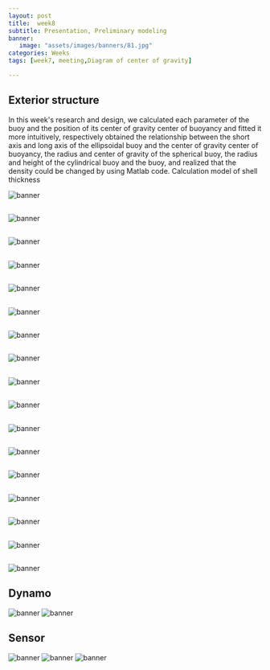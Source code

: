 ```yaml
---
layout: post
title:  week8
subtitle: Presentation, Preliminary modeling
banner:  
   image: "assets/images/banners/81.jpg"
categories: Weeks
tags: [week7, meeting,Diagram of center of gravity]

---
```

## Exterior structure

In this week's research and design, we calculated each parameter of the buoy and the position of its center of gravity center of buoyancy and fitted it more intuitively, respectively obtained the relationship between the short axis and long axis of the ellipsoidal buoy and the center of gravity center of buoyancy, the radius and center of gravity of the spherical buoy, the radius and height of the cylindrical buoy and the buoy, and realized that the density could be changed by using Matlab code. Calculation model of shell thickness

![banner](/assets/images/banners/81.png)
##

![banner](/assets/images/banners/82.png)
##

![banner](/assets/images/banners/82.png)
##

![banner](/assets/images/banners/83.png)
##

![banner](/assets/images/banners/84.png)
##

![banner](/assets/images/banners/85.png)
##

![banner](/assets/images/banners/86.png)
##

![banner](/assets/images/banners/87.png)
##

![banner](/assets/images/banners/88.png)
##

![banner](/assets/images/banners/89.png)
##

![banner](/assets/images/banners/810.png)
##

![banner](/assets/images/banners/811.png)
##

![banner](/assets/images/banners/812.png)
##

![banner](/assets/images/banners/813.png)
##

![banner](/assets/images/banners/814.png)
##

![banner](/assets/images/banners/815.png)
##

![banner](/assets/images/banners/816.png)


## Dynamo

![banner](/assets/images/banners/817.png)
![banner](/assets/images/banners/818.png)



## Sensor

![banner](/assets/images/banners/819.png)
![banner](/assets/images/banners/820.png)
![banner](/assets/images/banners/821.png)

